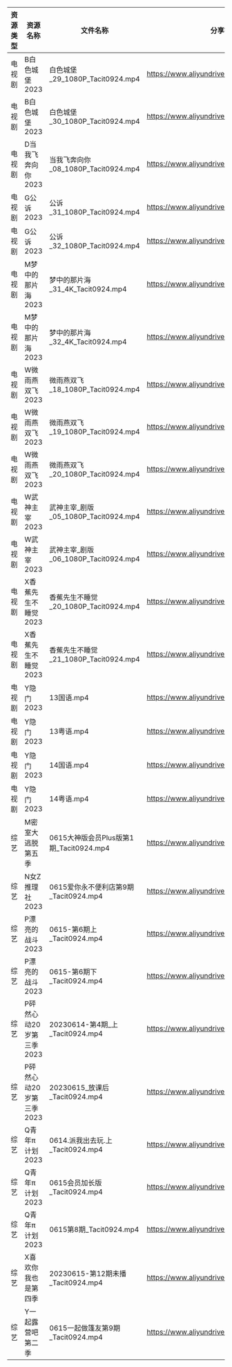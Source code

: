 | 资源类型 | 资源名称            | 文件名称                            | 分享链接                                      | 更新时间       |
| ---- | --------------- | ------------------------------- | ----------------------------------------- | ---------- |
| 电视剧  | B白色城堡2023       | 白色城堡_29_1080P_Tacit0924.mp4     | https://www.aliyundrive.com/s/RaWxk24QWV6 | 2023-06-16 |
| 电视剧  | B白色城堡2023       | 白色城堡_30_1080P_Tacit0924.mp4     | https://www.aliyundrive.com/s/RaWxk24QWV6 | 2023-06-16 |
| 电视剧  | D当我飞奔向你2023     | 当我飞奔向你_08_1080P_Tacit0924.mp4   | https://www.aliyundrive.com/s/YhMD33vkgca | 2023-06-16 |
| 电视剧  | G公诉2023         | 公诉_31_1080P_Tacit0924.mp4       | https://www.aliyundrive.com/s/SKq7GkiMEWX | 2023-06-16 |
| 电视剧  | G公诉2023         | 公诉_32_1080P_Tacit0924.mp4       | https://www.aliyundrive.com/s/SKq7GkiMEWX | 2023-06-16 |
| 电视剧  | M梦中的那片海2023     | 梦中的那片海_31_4K_Tacit0924.mp4      | https://www.aliyundrive.com/s/FuXhJiJpMjf | 2023-06-16 |
| 电视剧  | M梦中的那片海2023     | 梦中的那片海_32_4K_Tacit0924.mp4      | https://www.aliyundrive.com/s/FuXhJiJpMjf | 2023-06-16 |
| 电视剧  | W微雨燕双飞2023      | 微雨燕双飞_18_1080P_Tacit0924.mp4    | https://www.aliyundrive.com/s/Uvq8Q8wJXgg | 2023-06-16 |
| 电视剧  | W微雨燕双飞2023      | 微雨燕双飞_19_1080P_Tacit0924.mp4    | https://www.aliyundrive.com/s/Uvq8Q8wJXgg | 2023-06-16 |
| 电视剧  | W微雨燕双飞2023      | 微雨燕双飞_20_1080P_Tacit0924.mp4    | https://www.aliyundrive.com/s/Uvq8Q8wJXgg | 2023-06-16 |
| 电视剧  | W武神主宰2023       | 武神主宰_剧版_05_1080P_Tacit0924.mp4  | https://www.aliyundrive.com/s/ob4cvT33feM | 2023-06-16 |
| 电视剧  | W武神主宰2023       | 武神主宰_剧版_06_1080P_Tacit0924.mp4  | https://www.aliyundrive.com/s/ob4cvT33feM | 2023-06-16 |
| 电视剧  | X香蕉先生不睡觉2023    | 香蕉先生不睡觉_20_1080P_Tacit0924.mp4  | https://www.aliyundrive.com/s/sDMpNaeEsz3 | 2023-06-16 |
| 电视剧  | X香蕉先生不睡觉2023    | 香蕉先生不睡觉_21_1080P_Tacit0924.mp4  | https://www.aliyundrive.com/s/sDMpNaeEsz3 | 2023-06-16 |
| 电视剧  | Y隐门2023         | 13国语.mp4                        | https://www.aliyundrive.com/s/3hQ1KUe4HeE | 2023-06-16 |
| 电视剧  | Y隐门2023         | 13粤语.mp4                        | https://www.aliyundrive.com/s/3hQ1KUe4HeE | 2023-06-16 |
| 电视剧  | Y隐门2023         | 14国语.mp4                        | https://www.aliyundrive.com/s/3hQ1KUe4HeE | 2023-06-16 |
| 电视剧  | Y隐门2023         | 14粤语.mp4                        | https://www.aliyundrive.com/s/3hQ1KUe4HeE | 2023-06-16 |
| 综艺   | M密室大逃脱第五季       | 0615大神版会员Plus版第1期_Tacit0924.mp4 | https://www.aliyundrive.com/s/KFCWQFSRon1 | 2023-06-16 |
| 综艺   | N女Z推理社2023      | 0615爱你永不便利店第9期_Tacit0924.mp4    | https://www.aliyundrive.com/s/RA6dKYNxzLz | 2023-06-16 |
| 综艺   | P漂亮的战斗2023      | 0615-第6期上_Tacit0924.mp4         | https://www.aliyundrive.com/s/4dnj9Y3gcW1 | 2023-06-16 |
| 综艺   | P漂亮的战斗2023      | 0615-第6期下_Tacit0924.mp4         | https://www.aliyundrive.com/s/4dnj9Y3gcW1 | 2023-06-16 |
| 综艺   | P砰然心动20岁第三季2023 | 20230614-第4期_上_Tacit0924.mp4    | https://www.aliyundrive.com/s/vX9oHZyPy6Y | 2023-06-16 |
| 综艺   | P砰然心动20岁第三季2023 | 20230615_放课后_Tacit0924.mp4      | https://www.aliyundrive.com/s/vX9oHZyPy6Y | 2023-06-16 |
| 综艺   | Q青年π计划2023      | 0614.派我出去玩.上_Tacit0924.mp4      | https://www.aliyundrive.com/s/PReFQ8C6eAn | 2023-06-16 |
| 综艺   | Q青年π计划2023      | 0615会员加长版_Tacit0924.mp4         | https://www.aliyundrive.com/s/PReFQ8C6eAn | 2023-06-16 |
| 综艺   | Q青年π计划2023      | 0615第8期_Tacit0924.mp4           | https://www.aliyundrive.com/s/PReFQ8C6eAn | 2023-06-16 |
| 综艺   | X喜欢你我也是第四季      | 20230615-第12期未播_Tacit0924.mp4   | https://www.aliyundrive.com/s/rA7sxekEMmS | 2023-06-16 |
| 综艺   | Y一起露营吧第二季       | 0615一起做篷友第9期_Tacit0924.mp4      | https://www.aliyundrive.com/s/Fn5hroTsXMn | 2023-06-16 |
